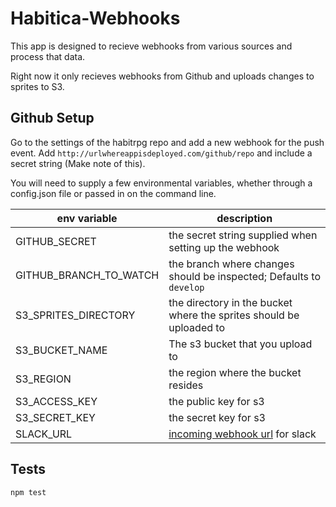 # Habitica-Webhooks

This app is designed to recieve webhooks from various sources and process that data.

Right now it only recieves webhooks from Github and uploads changes to sprites to S3.

## Github Setup

Go to the settings of the habitrpg repo and add a new webhook for the push event. Add `http://urlwhereappisdeployed.com/github/repo` and include a secret string (Make note of this).

You will need to supply a few environmental variables, whether through a config.json file or passed in on the command line.

| env variable               | description                                                                          |
|----------------------------|--------------------------------------------------------------------------------------|
| GITHUB_SECRET              | the secret string supplied when setting up the webhook                               |
| GITHUB_BRANCH_TO_WATCH     | the branch where changes should be inspected; Defaults to `develop`                  |
| S3_SPRITES_DIRECTORY       | the directory in the bucket where the sprites should be uploaded to                  |
| S3_BUCKET_NAME             | The s3 bucket that you upload to                                                     |
| S3_REGION                  | the region where the bucket resides                                                  |
| S3_ACCESS_KEY              | the public key for s3                                                                |
| S3_SECRET_KEY              | the secret key for s3                                                                |
| SLACK_URL                  | [incoming webhook url](https://slack.com/apps/A0F7XDUAZ-incoming-webhooks) for slack |


## Tests

```bash
npm test
```
